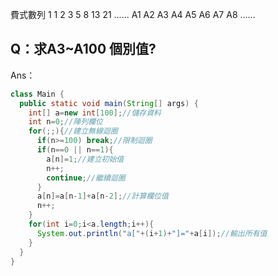 
費式數列
1  1  2  3  5  8  13 21 ......
A1 A2 A3 A4 A5 A6 A7 A8 ......

Q：求A3~A100 個別值?
-------------------
Ans：
```java
class Main {
  public static void main(String[] args) {
    int[] a=new int[100];//儲存資料
    int n=0;//陣列欄位
    for(;;){//建立無線迴圈
      if(n>=100) break;//限制迴圈
      if(n==0 || n==1){
        a[n]=1;//建立初始值
        n++;
        continue;//繼續迴圈
      }
      a[n]=a[n-1]+a[n-2];//計算欄位值
      n++;
    }
    for(int i=0;i<a.length;i++){
      System.out.println("a["+(i+1)+"]="+a[i]);//輸出所有值
    }
  }
}
```
